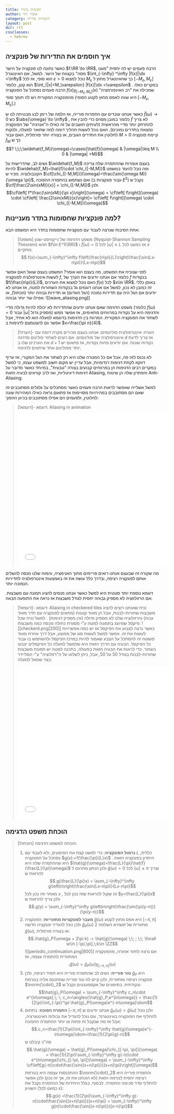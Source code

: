 ```yaml
---
title: חסימות בתדר
author: אופיר דוד
category: התמרות פורייה
layout: post
dir: rtl
cssclasses:
  - hebrew
---
```

## איך חוסמים את התדירות של פונקציה

כאשר נתונה לנו פונקציה על הישר $f:\RR \to \RR$, הרבה פעמים יש לה יחסית "מעט מסה" בקצוות של הישר. למשל, אם האינטגרל  $\int_{-\infty} ^\infty |f(x)|\dx <\infty$  הוא סופי, אז לכל $\varepsilon>0$ נוכל למצוא $M_\varepsilon$ כך שהאינטגרל מחוץ ל $[-M_\varepsilon,M_\varepsilon]$ הוא קטן, כלומר   $\int_{|x|<M_\varepsilon}  |f(x)|\dx <\varepsilon$  . במקרים כאלו הרבה פעמים נסתכל על הפונקציה $f(x)\chi_{[-M_\varepsilon, M_\varepsilon]}(x)$ שמכילה את "רב האינפורמציה" מהפונקציה המקורית ויש לה תומך סופי (היא שווה לאפס מחוץ לקטע הסופי $[-M_\varepsilon,M_\varepsilon]$.)

כאשר אנחנו עובדים עם התמרות פורייה, אז הלמה של רימן לבג מבטיחה לנו ש   $\hat{f}(\omega)\to 0$ כש $\abs{\omega} \to \infty$ , כלומר במובן מסוים כדי להבין את $\hat{f}$ לא צריך להתרחק יותר מדיי מהראשית (לעיתים חושבים על זה כאילו ה"אנרגיה" של הפונקציה נמצאת בתדרים נמוכים). האם נוכל לעשות תהליך דומה למה שתואר למעלה, ולנקות לחלוטין את התדרים הגובים, או בצורה יותר פורמלית, האם עבור $M>0$ קיימת פונקציה $f_M$ כך ש 
$$? \;\;\;\widehat{f_M}(\omega)=\cases{\hat{f}(\omega) & |\omega|\leq M \\ 0 & |\omega| >M}$$

נשים לב, שהדרישות על $\widehat{f_M}$ בעצם אומרות שההתמרה שלה צריכה להיות $\widehat{f_M}=\hat{f}\cdot \chi_{[-M,M]}$ ופה נוכל להעזר במשפט הקונבולוציה. 
נזכיר ש $\cf[\chi_{[-M,M]}](\omega)=\frac{\sin(\omega M)}{\omega \pi}$, ואם נשתמש בהתמרה ההפוכה (עבור פונקציות ב $E^2$) נקבל ש $\cf[\frac{2\sin(xM)}{x}] = \chi_{[-M,M]}$ ולכן
 $$\cf\left[ f*\frac{\sin(xM)}{\pi x}\right](\omega) = \cf\left[ f\right](\omega) \cdot \cf\left[ \frac{2\sin(xM)}{x}\right]= \cf\left[ f\right](\omega) \cdot \chi_{[-M,M]}(\omega)$$

## למה פונקציות שחסומות בתדר מעניינות?

אחת הסיבות שנרצה לעבוד עם פונקציות שחסומות בתדר היא המשפט הבא:

> [!משפט] משפט הדגימה של נייקוויסט-שנון (Nyquist-Shannon Sampling Theorem)
> תהא $f\in E^1(\RR)$ ו $\hat{f}(\omega)=0$ לכל $|\omega|\geq L$ אז כמעט לכל $x$ מתקיים:
> $$.f(x)=\sum_{-\infty}^\infty f\left(\frac{n\pi}{L}\right)\frac{\sin(Lx-n\pi)}{Lx-n\pi}$$

לפני שנוכיח את המשפט, מה בעצם הוא אומר?
המשפט בעצם שואל האם אפשר לעשות אינטרפולציה לפונקציה $f$, כלומר אם אנחנו יודעים את הערך של $f$ בנקודות $f(\frac{n\pi}{L})$, האם נוכל למצוא את הערכים $f(x)$ לכל $x\in \RR$. באופן כללי זה כמובן לא נכון, למשל אם אנחנו דוגמים גל בנקודות השחורות למטה, אז אנחנו לא יודעים אם הגל היה עם תדירות נמוכה (הגל האדום) או תדירות גבוהה יותר (הכחול), או אפילו עוד יותר גבוהה:
![[wave_aliasing.png]]

משפט הדגימה שאם אנחנו יודעים שהתדירות לא יכולה להיות גדולה מדיי (כלומר $f(\omega)=0$ עבור $|\omega|$ מספיק גדול) והדגימה היא על נקודות במרווחים מתאימים, אז אפשר ממש לשחזר את הפונקציה המקורית. המרווח בין הדגימות בדוגמא למעלה הוא לא אחיד, אבל אפשר גם להצטמצם לדגימות ב $x=\frac{\pi n}{4}$.

> [!הערה]- הערה: אינטרפולצית פולינומים:
> אנחנו בעצם מכירים מקרה דומה עם אינטרפולציה של פולינומים. אם רוצים לשחזר פולינום מדרגה $d$ אז צריך לדעת את הערכים שלו ב $d+1$ נקודות שונות. אם יודעים פחות נקודות, אז פתאום יש יותר מפולינום אחד שיתאים לדגימה.

לא נכנס לזה פה, אבל אם כל המטרה שלנו היא רק לשחזר את הגל המקורי, אז עדיף דווקא לקחת דגימות רנדומיות, אבל עדיין יש מקום חשוב למשפט עצמו, כי למשל במקרים רבים הדגימות הן במרווחים קבועים בצורה "טבעית", במיוחד כאשר מדובר על דגימות דיגיטליות, ואז לרב קוראים לבעיה הזאת Aliasing, והפתרון שלה הן שיטות Anti-Aliasing.

למשל אשלייה שאפשר לראות הרבה פעמים כאשר מסתכלים על גלגלים מסתובבים זה שאם הם מסתובבים במהירויות מסויימות אז פתאום נראה כאילו המהירות שונה לחלוטין, ולפעמים הם אפילו מסתובבים בכיוון ההפוך:

> [!דוגמא]- דוגמא: Aliasing in animation
> <iframe src="js/wheel_aliasing/index.html" width="500" height="500" frameborder="0" scrolling="no"></iframe>

מה שקורה זה שבעצם אנחנו רואים פריימים מתוך האנימציה, והמוח שלנו מנסה להשלים אותם לפונקציה רציפה, ובדרך כלל עושה את זה באמצעות אינטרפולציה לתדירות הנמוכה יותר.

דוגמא נוספת יותר סטטית היא למשל כאשר אנחנו מנסים להציג תמונה עם משבצות. אם הרזולוזציה לא מספיק גבוהה יחסית לגודל משבצות אז נראה את התופעה הבאה:

> [!דוגמא]- דוגמא: Aliasing in checkered tiles
> נניח שאנחנו רוצים להציג משבצות שחורות-לבנות, אבל הן מאוד קטנות (מתאים לפונקציה עם תדר מאוד גבוה) והרזולוציה שלנו לא מספיק גדולה (אין מספיק דגימות) . למשל נניח שכל פיקסל שמיוצג בתמונה למטה ע"י מסגרת כחולה מכסה כמה משבצות:
> ![[checkerd.png|200]]
> כאשר נרצה לצבוע את הפיקסל אז יש כמה אפשרויות לעשות את זה. אפשר למשל לעשות סוג של ממוצע, אבל דרך אחרת מאוד פשוטה זה להסתכל על הצבע שאמור להיות במרכז הפיקסל ולהשתמש בו עבור כל הפיקסל. הבעיה עם הדרך הזאת היא שלמשל למעלה כל הפיקסלים יצבעו בשחור.
> כדי לראות את הבעיה הזאת בפעולה, בתכנה למטה יש תמונת משבצות שחורות-לבנות בגודל 50 על 50, אבל, ניתן לשלוט על ה"רזולוציה" ע"י הסליידר בצד שמאל למעלה:
> 
> <iframe src="js/checkerd_tiles/index.html" width="500" height="500" frameborder="0" scrolling="no"></iframe>

## הוכחת משפט הדגימה

> [!הוכחה] הוכחה למשפט הדגימה:
> 1. **נרמול הפונקציה**: כדי לפשט קצת את הסימונים, ולא לעבוד עם $L$ כללית, נסתכל על הפונקציה $g(x):=f(\frac{\pi}{L}x)$ . היתרון בפונקציה הזאת היא שההתמרה שלה היא $\hat{g}(\omega)=\frac{L}{\pi}\hat{f}(\frac{L}{\pi}\omega)$ ולכן הנתון מתרגם ל $\hat{g}(\omega)=0$ לכל $|\omega|\geq \pi$ וצריך להראות ש 
>    $$.g(\frac{L}{\pi}x) = \sum_{-\infty}^\infty g\left(n\right)\frac{\sin(Lx-n\pi)}{Lx-n\pi}$$
>    מאחר וזה נכון לכל $x$ , זה שקול להראות שזה נכון לכל $y=\frac{L}{\pi}x$ ולכן צריך להראות ש 
>    $$.g(y) = \sum_{-\infty}^\infty g\left(n\right)\frac{\sin(\pi(y-n))}{\pi(y-n)}$$
> 2. **מעבר לפונקציות מחזוריות**: הפונקציה $\hat{g}(\omega)$ היא אפס מחוץ לקטע $[-\pi,\pi]$ ולכן נוכל להגדיר פונקציה חדשה $\hat{g}_P(\omega)$ שהיא השלמה $2\pi$ מחזורית של $\hat {g}(\omega)$, או בצורה פורמלית:
>    $$.\hat{g}_P(\omega + 2\pi k) := \hat{g}(\omega) \;\; ; \;\; \forall w\in [-\pi,\pi],\;k\in \ZZ$$
>    ![[periodic_continuation.png|800]]
>    אם נרצה לחזור אחורה, מהפונקציה המחזורית להתמרה עצמה, אז 
>    $$.\hat{g}(\omega)=\hat{g}_P(\omega)\chi_{[-\pi, \pi]}(\omega)$$
> 3. **טור פורייה**: נשים לב שהתמרת פורייה היא תמיד רציפה, ולכן $\hat{g}_P$ היא פונקציה רציפה ומחזורית, ולכן קיים לה טור פורייה שמתכנס אליה בנורמת $\norm{\cdot}_2$ ונקודתית. בסימונים של אקספוננטים נקבל ש: 
>    $$\hat{g}_P(\omega) = \sum_{-\infty}^\infty c_n\cdot e^{in\omega},\; \; c_n=\angles{\hat{g}_P,e^{in\omega}} = \frac{1}{2\pi}\int_{-\pi}^\pi \hat{g}_P(\omega)e^{-in\omega}\dom$$
> 4. **התמרה הפוכה**: בתחום $[-\pi, \pi]$ אנחנו יודעים ש $\hat{g}_P(\omega)=\hat{g}(\omega)$ ולכן נוכל להחליף את הפונקציה באינטגרנד, וגם נוכל להגדיל את גבולות האינטגרציה, אבל אז מה שנקבל זה פחות או יותר ההתמרה ההפוכה:
>    $$.c_n=\frac{1}{2\pi}\int_{-\infty}^\infty \hat{g}(\omega)e^{-in\omega}\dom=\frac{1}{2\pi}g(-n)$$
>    סה"כ קיבלנו ש
>    $$.\hat{g}(\omega) = \hat{g}_P(\omega)\chi_{[-\pi, \pi]}(\omega) = \frac{1}{2\pi}\sum_{-\infty}^\infty g(-n)\cdot e^{in\omega}\chi_{[-\pi, \pi]}(\omega) = \sum_{-\infty}^\infty  \cf\left[g(-n)\cdot\frac{\sin((x+n)\pi)}{(x+n)\pi}\right](\omega)$$
>    ההתכנסות עצמה היא בנורמת $\norm{\cdot}_2$ והתמרת פורייה היא רציפה יחסית לנורמה הזאת (לא הוכחנו את זה, אך זה נכון) ולכן אפשר להחליף סדר סכימה והתמרה. לבסוף, בגלל היחידות של ההתמרה נקבל את השוויון (כמעט לכל $x$):
>    $$.g(x) =\frac{1}{2\pi}\sum_{-\infty}^\infty  g(-n)\cdot\frac{\sin((x+n)\pi)}{(x+n)\pi} = \sum_{-\infty}^\infty  g(n)\cdot\frac{\sin((x-n)\pi)}{(x-n)\pi}$$

